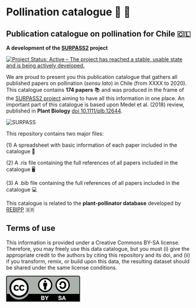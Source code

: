 # Pollination catalogue :hibiscus: :honeybee:

## Publication catalogue on pollination for Chile :chile:

**A development of the [SURPASS2](https://bee-surpass.org) project**

[![Project Status: Active – The project has reached a stable, usable state and is being actively developed.](https://www.repostatus.org/badges/latest/active.svg)](https://www.repostatus.org/#active)


We are proud to present you this publication catalogue that gathers all published papers on pollination (_sensu lato_) in Chile (from XXXX to 2020). This catalogue contains **174 papers** :books: and was produced in the frame of the [SURPASS2 project](https://bee-surpass.org) aiming to have all this information in one place. An important part of this catalogue is based upon Medel et al. (2018) review, published in **Plant Biology** [doi 10.1111/plb.12644](https://doi.org/10.1111/plb.12644).

![SURPASS](images/surpass_logo.png)

This repository contains two major files:

(1) A spreadsheet with basic information of each paper included in the catalogue :closed_book:

(2) A .ris file containing the full references of all papers included in the catalogue :desktop_computer:

(3) A .bib file containing the full references of all papers included in the catalogue :computer:

This catalogue is related to the **plant-pollinator database** developed by [REBIPP](https://www.rebipp.org.br) :brazil:


## Terms of use

This information is provided under a Creative Commons BY-SA license. Therefore, you may freely use this data catalogue, but you must (i) give the appropriate credit to the authors by citing this repository and its doi, and (ii) if you transform, remix, or build upon this data, the resulting dataset should be shared under the same license conditions.

![license](images/license.png)

